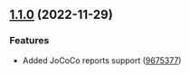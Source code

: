 ## [1.1.0](https://github.com/meiblorn/gradle-require-docker-plugin/compare/1.0.0...1.1.0) (2022-11-29)


### Features

* Added JoCoCo reports support ([9675377](https://github.com/meiblorn/gradle-require-docker-plugin/commit/9675377c190afebe0c9bbdb6abb0abbba4f7f61f))
